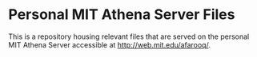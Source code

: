 # Personal MIT Athena Server Files

This is a repository housing relevant files that are served on the personal MIT Athena Server accessible at http://web.mit.edu/afarooq/. 
